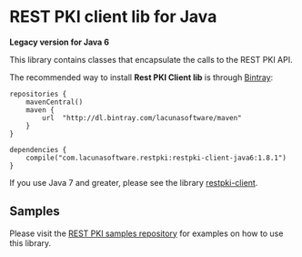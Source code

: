 REST PKI client lib for Java
====================================
**Legacy version for Java 6**

This library contains classes that encapsulate the calls to the REST PKI API.

The recommended way to install **Rest PKI Client lib** is through [Bintray](https://bintray.com/):

    repositories {
        mavenCentral()
        maven {
            url  "http://dl.bintray.com/lacunasoftware/maven"
        }
    }

    dependencies {
        compile("com.lacunasoftware.restpki:restpki-client-java6:1.8.1")
    }

If you use Java 7 and greater, please see the library [restpki-client](https://bitbucket.org/Lacunas/restpki-java-client).

Samples
-------

Please visit the [REST PKI samples repository](https://github.com/LacunaSoftware/RestPkiSamples/tree/master/Java)
for examples on how to use this library.
